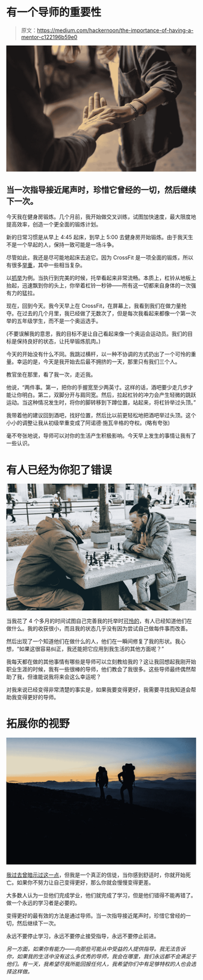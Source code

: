 # 有一个导师的重要性

> 原文：<https://medium.com/hackernoon/the-importance-of-having-a-mentor-c122196b59e0>

![](img/bf3135b5a81c64ac5ee8feab6af11eb7.png)

## 当一次指导接近尾声时，珍惜它曾经的一切，然后继续下一次。

今天我在健身房锻炼。几个月前，我开始做交叉训练，试图加快速度，最大限度地提高效率，创造一个更全面的锻炼计划。

新的日常习惯是从早上 4:45 起床，到早上 5:00 去健身房开始锻炼。由于我天生不是一个早起的人，保持一致可能是一场斗争。

尽管如此，我还是尽可能地起床去追它。因为 CrossFit 是一项全面的锻炼，所以有很多[举重](http://www.crossfit151.com/common-crossfit-movements/)，其中一些相当复杂。

以[抓举](https://youtu.be/rhF0cbRjxRo?t=38s)为例。当执行到完美的时候，托举看起来非常流畅。本质上，杠铃从地板上抬起，迅速飘到你的头上，你举着杠铃一秒钟——所有这一切都来自身体的一次强有力的猛拉。

现在，回到今天。我今天早上在 CrossFit，在屏幕上，我看到我们在做力量抢夺。在过去的几个月里，我已经做了无数次了，但是每次我看起来都像一个第一次举的五年级学生，而不是一个奥运选手。

(不要误解我的意思，我的目标不是让自己看起来像一个奥运会运动员。我们的目标是保持良好的状态，让托举锻炼肌肉。)

今天的开始没有什么不同。我跳过横杆，以一种不协调的方式扔出了一个可怜的重量。幸运的是，今天是我开始去后最不拥挤的一天，那里只有我们三个人。

教官坐在那里，看了我一次，走近我。

他说，“两件事。第一，把你的手握宽至少两英寸。这样的话，酒吧要少走几步才能让你明白。第二，双脚分开与肩同宽。然后，拉起杠铃的冲力会产生轻微的跳跃运动。当这种情况发生时，将你的脚转移到下蹲位置，站起来，将杠铃举过头顶。”

我带着他的建议回到酒吧，找好位置，然后比以前更轻松地把酒吧举过头顶。这个小小的调整让我从初级举重变成了阿诺德·施瓦辛格的夺权。(略有夸张)

毫不夸张地说，导师可以对你的生活产生积极影响。今天早上发生的事情让我有了一些认识。

# 有人已经为你犯了错误

![](img/72fbeb152beb6bcb99aa718d1b659b5c.png)

当我花了 4 个多月的时间试图自己完善我的托举时[可怜的](https://youtu.be/c_2nDFJIsdM)，有人已经知道他们在做什么。我的收获很小，而且我的状态几乎没有因为尝试自己做每件事而改善。

然后出现了一个知道他们在做什么的人，他们在一瞬间修复了我的形状。我心想，“如果这很容易纠正，我还能把它应用到我生活的其他方面呢？”

我每天都在做的其他事情有哪些是导师可以立刻教给我的？这让我回想起我刚开始职业生涯的时候，我有一些很棒的导师，他们教会了我很多。这些导师最终偶然帮助了我，但谁能说我将来会这么幸运呢？

对我来说已经变得非常清楚的事实是，如果我要变得更好，我需要寻找我知道会帮助我变得更好的导师。

# 拓展你的视野

![](img/7e48dc80376b493a50037cb6d574205c.png)

[我过去曾暗示过这一点](https://hackernoon.com/micro-habits-changed-my-life-47f572bfc153)，但我是一个真正的信徒，当你感到舒适时，你就开始死亡。如果你不努力让自己变得更好，那么你就会慢慢变得更差。

大多数人认为一旦他们完成学业，他们就完成了学习，但是他们错得不能再错了。做一个永远的学习者是必要的。

变得更好的最有效的方法是通过导师。当一次指导接近尾声时，珍惜它曾经的一切，然后继续下一次。

永远不要停止学习，永远不要停止接受指导，永远不要停止前进。

*另一方面，如果你有能力——向那些可能从中受益的人提供指导。我无法告诉你，如果我的生活中没有这么多优秀的导师，我会在哪里，我们永远都不会满足于他们。有一天，我希望尽我所能回报任何人，我希望你们中有足够特权的人也会选择这样做。*